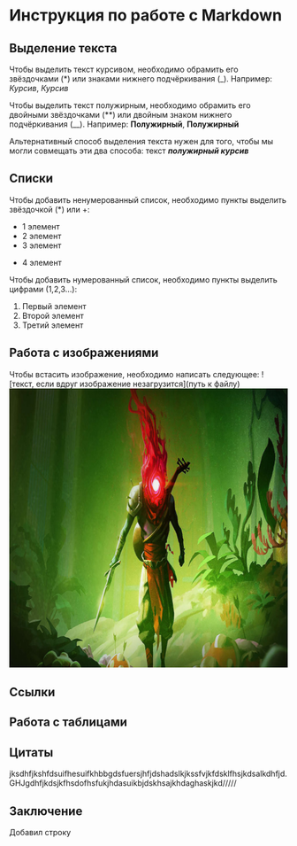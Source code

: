 # Инструкция по работе с Markdown

## Выделение текста

Чтобы выделить текст курсивом, необходимо обрамить его звёздочками (*) или знаками нижнего подчёркивания (_). Например: *Курсив*, _Курсив_

Чтобы выделить текст полужирным, необходимо обрамить его двойными звёздочками (**) или двойным знаком нижнего подчёркивания (__). Например: **Полужирный**, __Полужирный__

Альтернативный способ выделения текста нужен для того, чтобы мы могли совмещать эти два способа:
текст *__полужирный курсив__*
## Списки
Чтобы добавить ненумерованный список, необходимо пункты выделить звёздочкой (*) или +:
* 1 элемент
* 2 элемент
* 3 элемент
+ 4 элемент

Чтобы добавить нумерованный список, необходимо пункты выделить цифрами (1,2,3...):
1. Первый элемент
2. Второй элемент
3. Третий элемент

## Работа с изображениями
Чтобы встасить изображение, необходимо написать следующее:
![текст, если вдруг изображение незагрузится](путь к файлу)
![Скрин](DeadCells.jpg)
## Ссылки

## Работа с таблицами

## Цитаты
jksdhfjkshfdsuifhesuifkhbbgdsfuersjhfjdshadslkjkssfvjkfdsklfhsjkdsalkdhfjd. GHJgdhfjkdsjkfhsdofhsfukjhdasuikbjdskhsajkhdaghaskjkd/////
## Заключение
Добавил строку